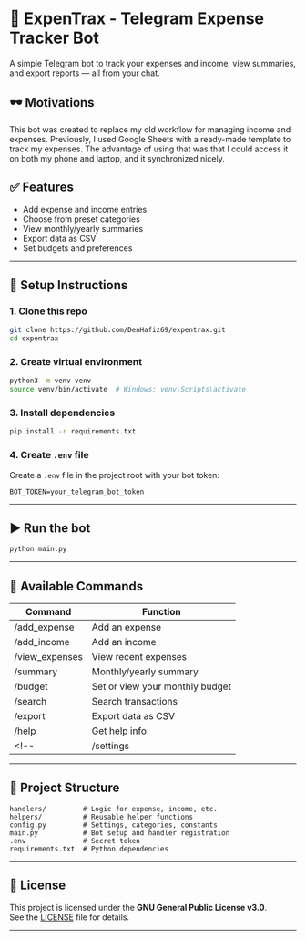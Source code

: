 # 💸 ExpenTrax - Telegram Expense Tracker Bot

A simple Telegram bot to track your expenses and income, view summaries, and export reports — all from your chat.

## 🕶 Motivations

This bot was created to replace my old workflow for managing income and expenses. Previously, I used Google Sheets with a ready-made template to track my expenses. The advantage of using that was that I could access it on both my phone and laptop, and it synchronized nicely.

## ✅ Features

- Add expense and income entries
- Choose from preset categories
- View monthly/yearly summaries
- Export data as CSV
- Set budgets and preferences

---

## 🚀 Setup Instructions

### 1. Clone this repo
```bash
git clone https://github.com/DenHafiz69/expentrax.git
cd expentrax
```

### 2. Create virtual environment
```bash
python3 -m venv venv
source venv/bin/activate  # Windows: venv\Scripts\activate
```

### 3. Install dependencies
```bash
pip install -r requirements.txt
```

### 4. Create `.env` file
Create a `.env` file in the project root with your bot token:
```
BOT_TOKEN=your_telegram_bot_token
```

---

## ▶️ Run the bot
```bash
python main.py
```

---

## 🤖 Available Commands

| Command        | Function                     |
|----------------|------------------------------|
| /add_expense   | Add an expense               |
| /add_income    | Add an income                |
| /view_expenses | View recent expenses         |
| /summary       | Monthly/yearly summary       |
| /budget        | Set or view your monthly budget |
| /search        | Search transactions          |
| /export        | Export data as CSV           |
| /help          | Get help info                |
<!-- | /settings      | Currency, timezone, etc.     | -->

---

## 📁 Project Structure

```
handlers/         # Logic for expense, income, etc.
helpers/          # Reusable helper functions
config.py         # Settings, categories, constants
main.py           # Bot setup and handler registration
.env              # Secret token
requirements.txt  # Python dependencies
```

---

## 📄 License

This project is licensed under the **GNU General Public License v3.0**.  
See the [LICENSE](LICENSE) file for details.

---
